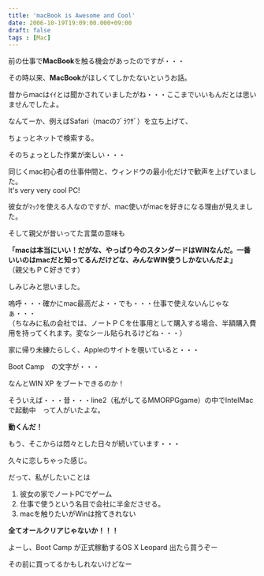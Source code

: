 ```yaml
---
title: 'macBook is Awesome and Cool'
date: 2006-10-19T19:09:00.000+09:00
draft: false
tags : [Mac]
---
```


前の仕事で**MacBook**を触る機会があったのですが・・・

その時以来、**MacBook**がほしくてしかたないというお話。

昔からmacはｲｲとは聞かされていましたがね・・・ここまでいいもんだとは思いませんでしたよ。

なんてーか、例えばSafari（macのﾌﾞﾗｳｻﾞ）を立ち上げて、

ちょっとネットで検索する。

そのちょっとした作業が楽しい・・・

同じくmac初心者の仕事仲間と、ウィンドウの最小化だけで歓声を上げていました。  
It's very very cool PC!

彼女がﾏｯｸを使える人なのですが、mac使いがmacを好きになる理由が見えました。

そして親父が昔いってた言葉の意味も

**「macは本当にいい！だがな、やっぱり今のスタンダードはWINなんだ。一番いいのはmacだと知ってるんだけどな、みんなWIN使うしかないんだよ」**  
（親父もＰＣ好きです）

しみじみと思いました。

嗚呼・・・確かにmac最高だよ・・でも・・・仕事で使えないんじゃなぁ・・・  
（ちなみに私の会社では、ノートＰＣを仕事用として購入する場合、半額購入費用を持ってくれます。変なシール貼られるけどね・・・）

家に帰り未練たらしく、Appleのサイトを覗いていると・・・

Boot Camp　の文字が・・・

なんとWIN XP をブートできるのか！

そういえば・・・昔・・・line2（私がしてるMMORPGgame）の中でIntelMacで起動中　って人がいたよな。

**動くんだ！**

もう、そこからは悶々とした日々が続いています・・・

久々に恋しちゃった感じ。

だって、私がしたいことは

1.  彼女の家でノートPCでゲーム
2.  仕事で使うという名目で会社に半金ださせる。
3.  macを触りたいがWinは捨てきれない  
      
    

**全てオールクリアじゃないか！！！**

よーし、Boot Camp が正式稼動するOS X Leopard 出たら買うぞー

その前に買ってるかもしれないけどなー